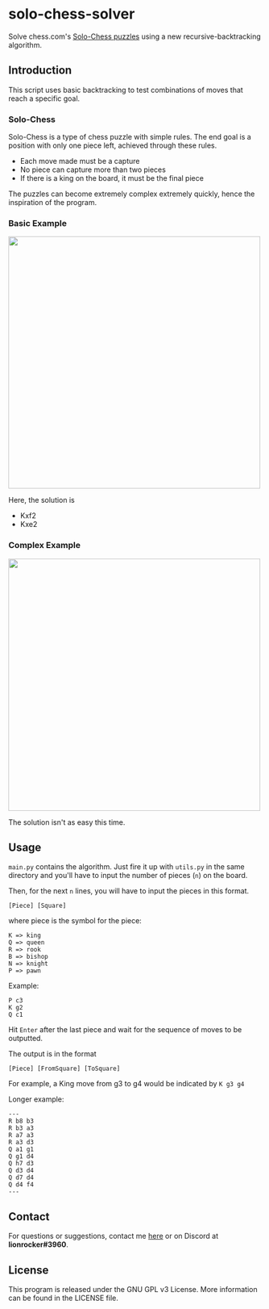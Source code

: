 
# solo-chess-solver
Solve chess.com's [Solo-Chess puzzles](https://www.chess.com/solo-chess) using a new recursive-backtracking algorithm.

## Introduction

This script uses basic backtracking to test combinations of moves that reach a specific goal.

### Solo-Chess
Solo-Chess is a type of chess puzzle with simple rules. The end goal is a position with only one piece left, achieved through these rules.

* Each move made must be a capture
* No piece can capture more than two pieces
* If there is a king on the board, it must be the final piece

The puzzles can become extremely complex extremely quickly, hence the inspiration of the program.

### Basic Example

<img src="https://i.imgur.com/6Ap1u9k.png" width=500></src>

Here, the solution is

* Kxf2
* Kxe2

### Complex Example
<img src="https://imgur.com/w7c7h1S.png" width=500></src>

The solution isn't as easy this time.

## Usage

`main.py` contains the algorithm. Just fire it up with `utils.py` in the same directory and you'll have to input the number of pieces (`n`) on the board.

Then, for the next `n` lines, you will have to input the pieces in this format.

`[Piece] [Square]`

where piece is the symbol for the piece:
```
K => king
Q => queen
R => rook
B => bishop
N => knight
P => pawn
````

Example:
```
P c3
K g2
Q c1
```

Hit `Enter` after the last piece and wait for the sequence of moves to be outputted.

The output is in the format
```
[Piece] [FromSquare] [ToSquare]
```

For example, a King move from g3 to g4 would be indicated by `K g3 g4`

Longer example:
```
---
R b8 b3
R b3 a3
R a7 a3
R a3 d3
Q a1 g1
Q g1 d4
Q h7 d3
Q d3 d4
Q d7 d4
Q d4 f4
---
```

## Contact

For questions or suggestions, contact me [here](mailto:leon.rode13@gmail.com) or on Discord at <strong>lionrocker#3960</strong>.

## License

This program is released under the GNU GPL v3 License. More information can be found in the LICENSE file.
